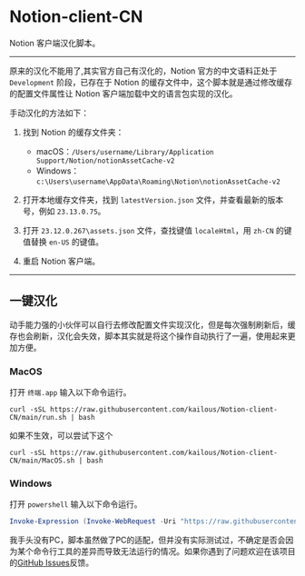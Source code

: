 # Notion-client-CN
Notion 客户端汉化脚本。

---
原来的汉化不能用了,其实官方自己有汉化的，Notion 官方的中文语料正处于 `Development` 阶段，已存在于 Notion 的缓存文件中，这个脚本就是通过修改缓存的配置文件属性让 Notion 客户端加载中文的语言包实现的汉化。

手动汉化的方法如下：
1. 找到 Notion 的缓存文件夹：
    - macOS：`/Users/username/Library/Application Support/Notion/notionAssetCache-v2`
    - Windows：`c:\Users\username\AppData\Roaming\Notion\notionAssetCache-v2`

2. 打开本地缓存文件夹，找到 `latestVersion.json` 文件，并查看最新的版本号，例如 `23.13.0.75`。

3. 打开 `23.12.0.267\assets.json` 文件，查找键值 `localeHtml`，用 `zh-CN` 的键值替换 `en-US` 的键值。

4. 重启 Notion 客户端。

---
## 一键汉化
动手能力强的小伙伴可以自行去修改配置文件实现汉化，但是每次强制刷新后，缓存也会刷新，汉化会失效，脚本其实就是将这个操作自动执行了一遍，使用起来更加方便。

### MacOS
打开 `终端.app` 输入以下命令运行。
```shell
curl -sSL https://raw.githubusercontent.com/kailous/Notion-client-CN/main/run.sh | bash
```
如果不生效，可以尝试下这个
```shell
curl -sSL https://raw.githubusercontent.com/kailous/Notion-client-CN/main/MacOS.sh | bash
```
### Windows
打开 `powershell` 输入以下命令运行。
```powershell
Invoke-Expression (Invoke-WebRequest -Uri "https://raw.githubusercontent.com/kailous/Notion-client-CN/main/Windows.ps1" -UseBasicParsing).Content
```
我手头没有PC，脚本虽然做了PC的适配，但并没有实际测试过，不确定是否会因为某个命令行工具的差异而导致无法运行的情况。如果你遇到了问题欢迎在该项目的[GitHub Issues](https://github.com/kailous/Notion-client-CN/issues)反馈。